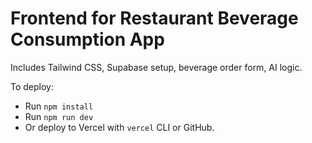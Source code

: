 # Frontend for Restaurant Beverage Consumption App

Includes Tailwind CSS, Supabase setup, beverage order form, AI logic.

To deploy:
- Run `npm install`
- Run `npm run dev`
- Or deploy to Vercel with `vercel` CLI or GitHub.
